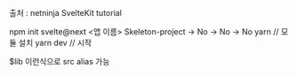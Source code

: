 출처 : netninja SvelteKit tutorial

npm init svelte@next <앱 이름>
Skeleton-project -> No -> No -> No
yarn // 모듈 설치
yarn dev // 시작

$lib 이런식으로 src alias 가능
